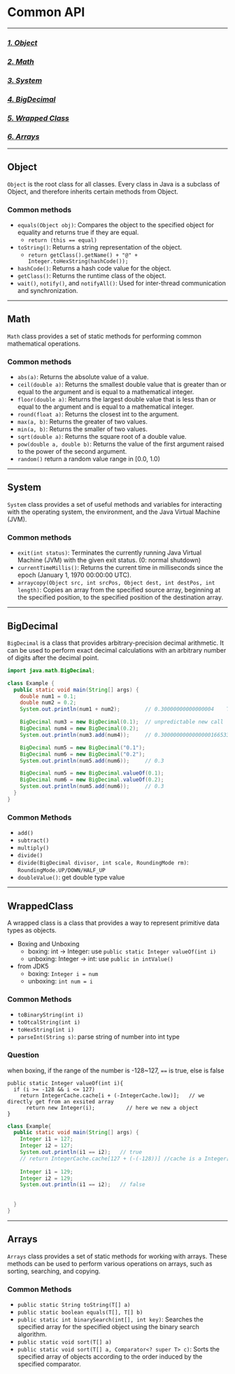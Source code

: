 # Common API

---
### _[1. Object](#Object)_
### _[2. Math](#Math)_
### _[3. System](#System)_
### _[4. BigDecimal](#BigDecimal)_
### _[5. Wrapped Class](#WrappedClass)_
### _[6. Arrays](#Arrays)_

---
## Object
`Object` is the root class for all classes. 
Every class in Java is a subclass of Object, and therefore inherits certain methods from Object.
### Common methods
- `equals(Object obj)`: Compares the object to the specified object for equality and returns true if they are equal.
  - `return (this == equal)`
- `toString()`: Returns a string representation of the object.
  - `return getClass().getName() + "@" + Integer.toHexString(hashCode());`
- `hashCode()`: Returns a hash code value for the object.
- `getClass()`: Returns the runtime class of the object.
- `wait()`, `notify()`, and `notifyAll()`: Used for inter-thread communication and synchronization.

---
## Math
`Math` class provides a set of static methods for performing common mathematical operations.
### Common methods
- `abs(a)`: Returns the absolute value of a value.
- `ceil(double a)`: Returns the smallest double value that is greater than or equal to the argument and is equal to a mathematical integer.
- `floor(double a)`: Returns the largest double value that is less than or equal to the argument and is equal to a mathematical integer.
- `round(float a)`: Returns the closest int to the argument.
- `max(a, b)`: Returns the greater of two values.
- `min(a, b)`: Returns the smaller of two values.
- `sqrt(double a)`: Returns the square root of a double value.
- `pow(double a, double b)`: Returns the value of the first argument raised to the power of the second argument.
- `random()` return a random value range in [0.0, 1.0)

---
## System
`System` class provides a set of useful methods and variables for interacting with the operating system, the environment, and the Java Virtual Machine (JVM). 
### Common methods
- `exit(int status)`: Terminates the currently running Java Virtual Machine (JVM) with the given exit status. (0: normal shutdown)
- `currentTimeMillis()`: Returns the current time in milliseconds since the epoch (January 1, 1970 00:00:00 UTC).
- `arraycopy(Object src, int srcPos, Object dest, int destPos, int length)`: Copies an array from the specified source array, beginning at the specified position, to the specified position of the destination array.

---
## BigDecimal
`BigDecimal` is a class that provides arbitrary-precision decimal arithmetic. 
It can be used to perform exact decimal calculations with an arbitrary number of digits after the decimal point.
```java
import java.math.BigDecimal;

class Example {
  public static void main(String[] args) {
    double num1 = 0.1;
    double num2 = 0.2;
    System.out.println(num1 + num2);        // 0.30000000000000004    This is not precise

    BigDecimal num3 = new BigDecimal(0.1);  // unpredictable new call
    BigDecimal num4 = new BigDecimal(0.2);  
    System.out.println(num3.add(num4));     // 0.3000000000000000166533453693773481063544750213623046875

    BigDecimal num5 = new BigDecimal("0.1");
    BigDecimal num6 = new BigDecimal("0.2");
    System.out.println(num5.add(num6));     // 0.3

    BigDecimal num5 = new BigDecimal.valueOf(0.1);
    BigDecimal num6 = new BigDecimal.valueOf(0.2);
    System.out.println(num5.add(num6));     // 0.3
  }
}
```
### Common Methods
- `add()`
- `subtract()`
- `multiply()`
- `divide()`
- `divide(BigDecimal divisor, int scale, RoundingMode rm)`: `RoundingMode.UP/DOWN/HALF_UP`
- `doubleValue()`: get double type value

---
## WrappedClass
A wrapped class is a class that provides a way to represent primitive data types as objects.  
- Boxing and Unboxing
  - boxing: int -> Integer: use `public static Integer valueOf(int i)`  
  - unboxing: Integer -> int: use `public in intValue()`  
- from JDK5 
  - boxing: `Integer i = num`
  - unboxing: `int num = i`

### Common Methods
- `toBinaryString(int i)`
- `toOtcalString(int i)`
- `toHexString(int i)`
- `parseInt(String s)`: parse string of number into int type

### Question
when boxing, if the range of the number is -128~127, `==` is true, else is false
```
public static Integer valueOf(int i){
  if (i >= -128 && i <= 127)
    return IntegerCache.cache[i + (-IntegerCache.low)];   // we directly get from an exsited array
      return new Integer(i);          // here we new a object
}
```

```java
class Example{
  public static void main(String[] args) {
    Integer i1 = 127;
    Integer i2 = 127;
    System.out.println(i1 == i2);   // true
    // return IntegerCache.cache[127 + (-(-128))] //cache is a Integer[] with length of 256 
    
    Integer i1 = 129;
    Integer i2 = 129;
    System.out.println(i1 == i2);   // false
    
    
  }
}
```

---
## Arrays
`Arrays` class provides a set of static methods for working with arrays. 
These methods can be used to perform various operations on arrays, such as sorting, searching, and copying.
### Common Methods
- `public static String toString(T[] a)`
- `public static boolean equals(T[], T[] b)`
- `public static int binarySearch(int[], int key)`: Searches the specified array for the specified object using the binary search algorithm.
- `public static void sort(T[] a)`
- `public static void sort(T[] a, Comparator<? super T> c)`: Sorts the specified array of objects according to the order induced by the specified comparator.
